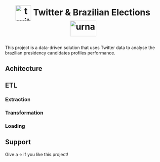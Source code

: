 # <p align="center" style="margin-top: 0px;"> <img align="center" alt="twitter" height="50" width="50" src="https://cdn.jsdelivr.net/gh/devicons/devicon/icons/twitter/twitter-original.svg"> Twitter & Brazilian Elections <img align="center" alt="urna" height="50" width="85" src="https://user-images.githubusercontent.com/48625700/192142749-028c404d-40d8-44bf-b56c-369fd4011378.png">

This project is a data-driven solution that uses Twitter data to analyse the brazilian presidency candidates profiles performance.

## Achitecture

## ETL

### Extraction

### Transformation

### Loading

## Support

Give a ⭐️ if you like this project!
